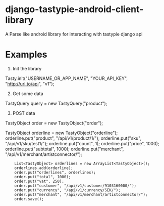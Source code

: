 django-tastypie-android-client-library
======================================

A Parse like android library for interacting with tastypie django api

# Examples

1. Init the library
  
  Tasty.init("USERNAME_OR_APP_NAME", "YOUR_API_KEY", "http://url.to/api", "v1");	

2. Get some data

  TastyQuery query = new TastyQuery("product");
  
3. POST data

  TastyObject order = new TastyObject("order");
    	
  TastyObject orderline = new TastyObject("orderline");
  orderline.put("product", "/api/v1/product/1/");
  orderline.put("sku", "/api/v1/sku/test1/");
  orderline.put("count", 1);
  orderline.put("price", 1000);
  orderline.put("subtotal", 1000);
  orderline.put("merchant", "/api/v1/merchant/artistconnector/");
    	
    	List<TastyObject> orderlines = new ArrayList<TastyObject>();
    	orderlines.add(orderline);
    	order.put("orderlines", orderlines);
    	order.put("total", 1000);
    	order.put("vat", 250);
    	order.put("customer", "/api/v1/customer/9103160000/");
    	order.put("currency", "/api/v1/currency/SEK/");
    	order.put("merchant", "/api/v1/merchant/artistconnector/");
    	order.save();
